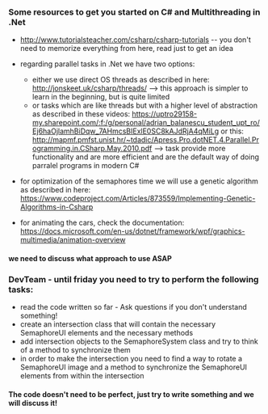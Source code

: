 ### Some resources to get you started on C# and Multithreading in .Net

 - http://www.tutorialsteacher.com/csharp/csharp-tutorials -- you don't need to memorize everything from here, read just to get an idea
 - regarding parallel tasks in .Net we have two options:
    - either we use direct OS threads as described in here: http://jonskeet.uk/csharp/threads/ --> this approach is simpler to learn in 
    the beginning, but is quite limited
    - or tasks which are like threads but with a higher level of abstraction as described in these videos: https://uptro29158-my.sharepoint.com/:f:/g/personal/adrian_balanescu_student_upt_ro/Ej6haOjlamhBiDqw_7AHmcsBIExlE0SC8kAJdRjA4qMiLg
    or this: http://mapmf.pmfst.unist.hr/~tdadic/Apress.Pro.dotNET.4.Parallel.Programming.in.CSharp.May.2010.pdf
    --> task provide more functionality and are more efficient and are the default way of doing parralel programs in modern C#
    
  - for optimization of the semaphores time we will use a genetic algorithm as described in here: https://www.codeproject.com/Articles/873559/Implementing-Genetic-Algorithms-in-Csharp
  
  - for animating the cars, check the documentation: https://docs.microsoft.com/en-us/dotnet/framework/wpf/graphics-multimedia/animation-overview
  
#### we need to discuss what approach to use ASAP
 
 
 
### DevTeam - until friday you need to try to perform the following tasks:
 - read the code written so far - Ask questions if you don't understand something!
 - create an intersection class that will contain the necessary SemaphoreUI elements and the necessary methods
 - add intersection objects to the SemaphoreSystem class and try to think of a method to synchronize them
 - in order to make the intersection you need to find a way to rotate a SemaphoreUI image and a method to synchronize the SemaphoreUI elements from within the intersection
 
 #### The code doesn't need to be perfect, just try to write something and we will discuss it!
